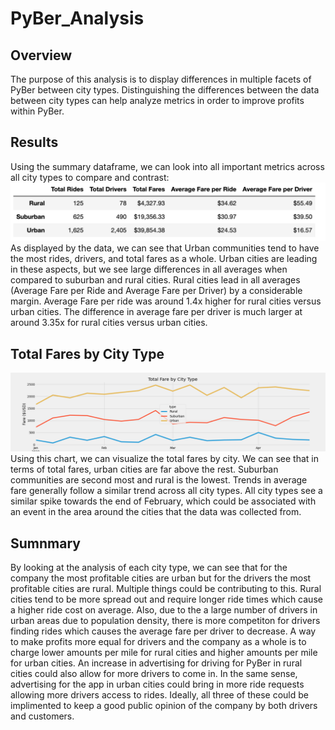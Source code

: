 # PyBer_Analysis
## Overview
  The purpose of this analysis is to display differences in multiple facets of PyBer between city types. Distinguishing the differences between the data between city types can help analyze metrics in order to improve profits within PyBer.
## Results
  Using the summary dataframe, we can look into all important metrics across all city types to compare and contrast:
 ![summary_df](https://github.com/JTGonzaga/PyBer_Analysis/blob/main/analysis/summary_df.png)
  As displayed by the data, we can see that Urban communities tend to have the most rides, drivers, and total fares as a whole. Urban cities are leading in these aspects, but we see large differences in all averages when compared to suburban and rural cities. Rural cities lead in all averages (Average Fare per Ride and Average Fare per Driver) by a considerable margin. Average Fare per ride was around 1.4x higher for rural cities versus urban cities. The difference in average fare per driver is much larger at around 3.35x for rural cities versus urban cities.
## Total Fares by City Type
![Total_Fares_by_City_Type](https://github.com/JTGonzaga/PyBer_Analysis/blob/main/analysis/Pyber_fare_summary.png)
  Using this chart, we can visualize the total fares by city. We can see that in terms of total fares, urban cities are far above the rest. Suburban communities are second most and rural is the lowest. Trends in average fare generally follow a similar trend across all city types. All city types see a similar spike towards the end of February, which could be associated with an event in the area around the cities that the data was collected from. 
## Sumnmary
  By looking at the analysis of each city type, we can see that for the company the most profitable cities are urban but for the drivers the most profitable cities are rural. Multiple things could be contributing to this. Rural cities tend to be more spread out and require longer ride times which cause a higher ride cost on average. Also, due to the a large number of drivers in urban areas due to population density, there is more competiton for drivers finding rides which causes the average fare per driver to decrease. A way to make profits more equal for drivers and the company as a whole is to charge lower amounts per mile for rural cities and higher amounts per mile for urban cities. An increase in advertising for driving for PyBer in rural cities could also allow for more drivers to come in. In the same sense, advertising for the app in urban cities could bring in more ride requests allowing more drivers access to rides. Ideally, all three of these could be implimented to keep a good public opinion of the company by both drivers and customers.
